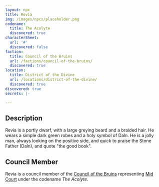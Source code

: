 ```yaml
---
layout: npc
title: Revia
img: /images/npcs/placeholder.png
codename:
  title: The Acolyte
  discovered: true
characterSheet:
  url: '#'
  discovered: false
faction:
  title: Council of the Bruins
  url: /factions/council-of-the-bruins/
  discovered: true
location:
  title: District of the Divine
  url: /locations/district-of-the-divine/
  discovered: true
discovered: true
secrets: |-

---
```

## Description
Revia is a portly dwarf, with a large greying beard and a braided hair. He wears a simple dark green robes and a holy symbol of Daln. He is a jolly man, always looking on the positive side, and quick to praise the Stone Father (Daln), and quote "the good book".

## Council Member
Revia is a council member of the [Council of the Bruins](../../factions/council-of-the-bruins) representing [Mid Court](../../locations/district-of-the-divine/) under the codename *The Acolyte*.
